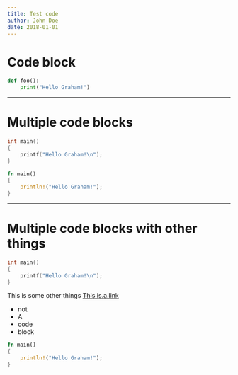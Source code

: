 ```yaml
---
title: Test code
author: John Doe
date: 2018-01-01
---
```


# Code block

```python
def foo():
	print("Hello Graham!")
```

---
# Multiple code blocks
```c
int main()
{
	printf("Hello Graham!\n");
}
```

```rust
fn main()
{
	println!("Hello Graham!");
}
```

---
# Multiple code blocks with other things
```c
int main()
{
	printf("Hello Graham!\n");
}
```
This is some other things
[This.is.a.link](This.is.a.link)
- not
- A
- code
- block
```rust
fn main()
{
	println!("Hello Graham!");
}
```

